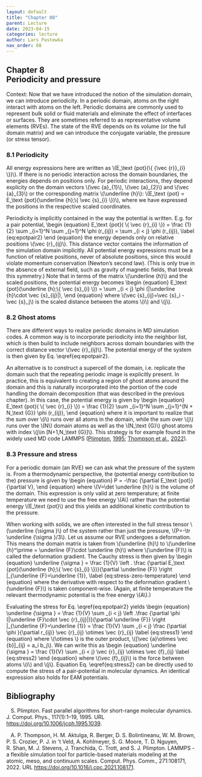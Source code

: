 ```yaml
---
layout: default
title: "Chapter 08"
parent: Lecture
date: 2023-04-15
categories: lecture
author: Lars Pastewka
nav_order: 08
---
```


<h2 class='chapterHead'><span class='titlemark'>Chapter 8</span><br />
<a id='x1-10008'></a>Periodicity and pressure</h2>
<div class='framedenv' id='shaded*-1'><!--    l. 3    -->
<p class='noindent'><span class='underline'><span class='cmbx-12'>Context:</span></span> Now that we have introduced the notion of the simulation domain, we can introduce <span class='cmti-12'>periodicity</span>. In a periodic domain, atoms on the right interact with atoms on the left. Periodic domains are commonly used to represent bulk solid or fluid materials and eliminate the effect of interfaces or surfaces. They are sometimes referred to as <span class='cmti-12'>representative volume elements
(RVEs)</span>. The state of the RVE depends on its volume (or the full domain matrix) and we can introduce the conjugate variable, the pressure (or stress tensor).</p>
</div>
<h3 class='sectionHead'><span class='titlemark'>8.1</span> <a id='x1-20008.1'></a>Periodicity</h3>
<!--    l. 9    -->
<p class='noindent'>All energy expressions here are written as \(E_\text {pot}(\{ {\vec {r}}_{i} \})\). If there is no periodic interaction across the domain boundaries, the energies depends on positions only. For periodic interactions, they depend explicity on the domain vectors \(\vec {a}_{1}\), \(\vec {a}_{2}\) and \(\vec {a}_{3}\) or the corresponding matrix \(\underline {h}\): \(E_\text {pot} = E_\text {pot}(\underline {h};\{ \vec {s}_{i} \})\), where we have expressed the positions in the respective
scaled coordinates.</p>
<!--    l. 14    -->
<p class='indent'>Periodicity is implicitly contained in the way the potential is written. E.g. for a pair potential, \begin {equation} E_\text {pot}( \{ \vec {r}_{i} \}) = \frac {1}{2} \sum _{i=1}^N \sum _{j=1}^N \phi (r_{ij}) = \sum _{i &lt; j} \phi (r_{ij}), \label {eq:epotpair2} \end {equation}<a id='x1-2001r1'></a> the energy depends only on relative positions \(\vec {r}_{ij}\). This distance vector contains the information of the simulation domain implicitly. All potential energy expressions must be
a function of relative positions, never of absolute positions, since this would violate momentum conservation (Newton’s second law). (This is only true in the absence of external field, such as gravity of magnetic fields, that break this symmetry.) Note that in terms of the matrix \(\underline {h}\) and the scaled positions, the potential energy becomes \begin {equation} E_\text {pot}(\underline {h};\{ \vec {s}_{i} \}) = \sum _{i &lt; j} \phi (|\underline {h}\cdot \vec {s}_{ij}|), \end {equation}<a id='x1-2002r2'></a> where \(\vec {s}_{ij}=\vec {s}_i - \vec {s}_j\) is the scaled distance between the atoms \(i\) and \(j\).</p>
<!--    l. 25    -->
<p class='noindent'></p>
<h3 class='sectionHead'><span class='titlemark'>8.2</span> <a id='x1-30008.2'></a>Ghost atoms</h3>
<!--    l. 27    -->
<p class='noindent'>There are different ways to realize periodic domains in MD simulation codes. A common way is to incorporate periodicity into the neighbor list, which is then build to include neighbors across domain boundaries with the correct distance vector \(\vec {r}_{ij}\). The potential energy of the system is then given by Eq. \eqref{eq:epotpair2}.</p>
<!--    l. 29    -->
<p class='indent'>An alternative is to construct a supercell of the domain, i.e. replicate the domain such that the repeating periodic image is explicitly present. In practice, this is equivalent to creating a region of ghost atoms around the domain and this is naturally incorporated into the portion of the code handling the domain decomposition (that was described in the previous chapter). In this case, the potential energy is given by \begin {equation} E_\text {pot}( \{ \vec {r}_{i} \}) = \frac {1}{2}
\sum _{i=1}^N \sum _{j=1}^{N + N_\text {G}} \phi (r_{ij}), \end {equation}<a id='x1-3001r3'></a> where it is important to realize that the sum over \(i\) runs over all atoms in the domain, while the sum over \(j\) runs over the \(N\) domain atoms as well as the \(N_\text {G}\) ghost atoms with index \(j\in [N+1,N_\text {G}]\). This strategy is for example found in the widely used MD code <span class='cmcsc-10x-x-120'>LAMMPS</span> (<a href='#Xplimpton_fast_1995'>Plimpton</a>, <a href='#Xplimpton_fast_1995'>1995</a>; <a href='#XThompson2022-qg'>Thompson et al.</a>, <a href='#XThompson2022-qg'>2022</a>).</p>
<!--    l. 35    -->
<p class='noindent'></p>
<h3 class='sectionHead'><span class='titlemark'>8.3</span> <a id='x1-40008.3'></a>Pressure and stress</h3>
<!--    l. 37    -->
<p class='noindent'>For a periodic domain (an RVE) we can ask what the pressure of the system is. From a thermodynamic perspective, the (potential energy contribution to the) pressure is given by \begin {equation} P = -\frac {\partial E_\text {pot}}{\partial V}, \end {equation}<a id='x1-4001r4'></a> where \(V=\det \underline {h}\) is the volume of the domain. This expression is only valid at zero temperature; at finite temperature we need to use the free energy \(A\) rather than the potential energy
\(E_\text {pot}\) and this yields an additional kinetic contribution to the pressure.</p>
<!--    l. 43    -->
<p class='indent'>When working with solids, we are often interested in the full stress tensor \(\underline {\sigma }\) of the system rather than just the pressure, \(P=-\tr \underline {\sigma }/3\). Let us assume our RVE undergoes a deformation. This means the domain matrix is taken from \(\underline {h}\) to \(\underline {h}^\prime = \underline {F}\cdot \underline {h}\) where \(\underline {F}\) is called the <span class='cmti-12'>deformation gradient</span>. The Cauchy stress is then given by \begin
{equation} \underline {\sigma } = \frac {1}{V} \left . \frac {\partial E_\text {pot}(\underline {h};\{ \vec {s}_{i} \})}{\partial \underline {F}} \right |_{\underline {F}=\underline {1}}, \label {eq:stress-zero-temperature} \end {equation}<a id='x1-4002r5'></a> where the derivative with respect to the deformation gradient \(\underline {F}\) is taken component-wise. (Again, at finite temperature the relevant thermodynamic potential is the free energy \(A\).)</p>
<!--    l. 51    -->
<p class='indent'>Evaluating the stress for Eq. \eqref{eq:epotpair2} yields \begin {equation} \underline {\sigma } = \frac {1}{V} \sum _{i &lt; j} \left .\frac {\partial \phi (|\underline {F}\cdot \vec {r}_{ij}|)}{\partial \underline {F}} \right |_{\underline {F}=\underline {1}} = \frac {1}{V} \sum _{i &lt; j} \frac {\partial \phi }{\partial r_{ij}} \vec {r}_{ij} \otimes \vec {r}_{ij} \label {eq:stress1} \end {equation}<a id='x1-4003r6'></a> where \(\otimes \) is the outer product, \([\vec {a}\otimes
\vec {b}]_{ij} = a_i b_j\). We can write this as \begin {equation} \underline {\sigma } = \frac {1}{V} \sum _{i &lt; j} \vec {r}_{ij} \otimes \vec {f}_{ij} \label {eq:stress2} \end {equation}<a id='x1-4004r7'></a> where \(\vec {f}_{ij}\) is the force between atoms \(i\) and \(j\). Equation Eq. \eqref{eq:stress2} can be directly used to compute the stress of a pair-potential in molecular dynamics. An identical expression also holds for EAM potentials.</p>
<h2 class='likechapterHead'><a id='x1-5000'></a>Bibliography</h2>
<div class='thebibliography'>
<p class='bibitem'><span class='biblabel'><a id='Xplimpton_fast_1995'></a><span class='bibsp'>   </span></span>S. Plimpton. Fast parallel algorithms for short-range molecular dynamics. <span class='cmti-12'>J. Comput. Phys.</span>, 117(1):1–19, 1995. URL <a class='url' href='https://doi.org/10.1006/jcph.1995.1039'><span class='cmtt-12'>https://doi.org/10.1006/jcph.1995.1039</span></a>.</p>
<p class='bibitem'><span class='biblabel'><a id='XThompson2022-qg'></a><span class='bibsp'>   </span></span>A. P. Thompson, H. M. Aktulga, R. Berger, D. S. Bolintineanu, W. M. Brown, P. S. Crozier, P. J. in <span class='tcrm-1200'>'</span>t Veld, A. Kohlmeyer, S. G. Moore, T. D. Nguyen, R. Shan, M. J. Stevens, J. Tranchida, C. Trott, and S. J. Plimpton. LAMMPS - a flexible simulation tool for particle-based
materials modeling at the atomic, meso, and continuum scales. <span class='cmti-12'>Comput. Phys. Comm.</span>, 271:108171, 2022. URL <a class='url' href='https://doi.org/10.1016/j.cpc.2021.108171'><span class='cmtt-12'>https://doi.org/10.1016/j.cpc.2021.108171</span></a>.</p>
</div>

